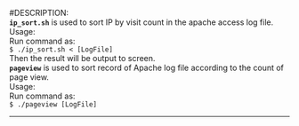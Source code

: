#DESCRIPTION:  
**`ip_sort.sh`** is used to sort IP by visit count in the apache access log file.  
Usage:   
Run command as:  
```$ ./ip_sort.sh < [LogFile]```  
Then the result will be output to screen.    
**`pageview`** is used to sort record of Apache log file according to the count of page view.  
Usage:   
Run command as:  
`$ ./pageview [LogFile]`
***   
